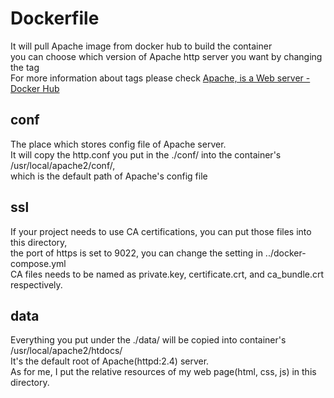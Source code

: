 # Dockerfile

It will pull Apache image from docker hub to build the container  
you can choose which version of Apache http server you want by changing the tag  
For more information about tags please check [Apache, is a Web server - Docker Hub](https://hub.docker.com/_/httpd)  

## conf

The place which stores config file of Apache server.  
It will copy the http.conf you put in the ./conf/ into the container's /usr/local/apache2/conf/,  
which is the default path of Apache's config file

## ssl

If your project needs to use CA certifications, you can put those files into this directory,  
the port of https is set to 9022, you can change the setting in ../docker-compose.yml  
CA files needs to be named as private.key, certificate.crt, and ca_bundle.crt respectively.

## data

Everything you put under the ./data/ will be copied into container's /usr/local/apache2/htdocs/  
It's the default root of Apache(httpd:2.4) server.  
As for me, I put the relative resources of my web page(html, css, js) in this directory.  
